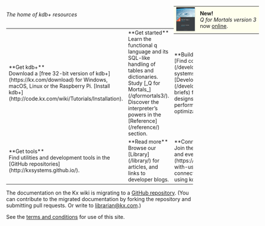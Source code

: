 <!-- Announce Q4M3 online -->
<div style="position: absolute; margin: 0; padding: 0; right: 50px; top: 50px;">
<table style="background: #ffe; margin: 0; padding: 0;">
<tr>
<td><a href="/mkdocs/qformortals3/" style="border: none; text-decoration: none;"><img src="/img/qfm3.jpg" style="box-shadow: 0 1.5px 3px rgba(0,0,0,.24); width: 50px"/></a></td>
<td><strong>New!</strong><br/><em>Q for Mortals version 3</em><br/>now <a href="/mkdocs/qformortals3/">online</a>.</td> 
</tr>
</table>
</div>

_The home of kdb+ resources_

<div style="clear: both; height: 1px;">&nbsp;</div>

<table markdown="1" id="front-page" style="clear: both">
<tr>
    <td width="33%">**Get kdb+**<br/>Download a [free 32-bit version of kdb+](https://kx.com/download) for Windows, macOS, Linux or the Raspberry Pi. [Install kdb+](http://code.kx.com/wiki/Tutorials/Installation). </td>
    <td width="33%">**Get started**<br/>Learn the functional q language and its SQL-like handling of tables and dictionaries. Study [_Q for Mortals_](/qformortals3/). Discover the interpreter’s powers in the [Reference](/reference/) section.</td>
    <td width="33%">**Build systems**<br/>[Find cookbooks](/developer/) for building systems, and our [Developer Briefs](/developer/#developer-briefs) for advanced designs and performance optimization.</td>
</tr>
<tr>
    <td>**Get tools**<br/>Find utilities and development tools in the [GitHub repositories](http://kxsystems.github.io/).</td>
    <td>**Read more**<br/>Browse our [Library](/library/) for articles, and links to developer blogs.</td>
    <td>**Connect**<br/>Join the [Kx community and events](https://kx.com/connect-with-us#support/) to connect with others using kdb+.</td>
</tr>
</table>

The documentation on the Kx wiki is migrating to a [GitHub repository](http://github.com/kxsystems/docs). (You can contribute to the migrated documentation by forking the repository and submitting pull requests. Or write to [librarian@kx.com](mailto:librarian@kx.com).) 

See the [terms and conditions](http://code.kx.com/wiki/TermsAndConditions) for use of this site. 

